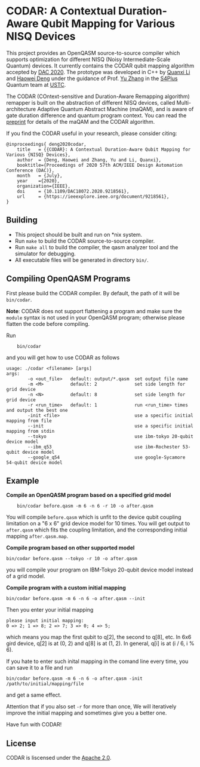 # CODAR: A Contextual Duration-Aware Qubit Mapping for Various NISQ Devices

This project provides an OpenQASM source-to-source compiler which supports optimization for different NISQ (Noisy Intermediate-Scale Quantum) devices. It currently contains the CODAR qubit mapping algorithm accepted by [DAC 2020](https://www.dac.com/). 
The prototype was developed in C++ by [Quanxi Li](https://github.com/Crazylqx) and [Haowei Deng](https://github.com/sqrta) under the guidance of Prof. [Yu Zhang](http://staff.ustc.edu.cn/~yuzhang) in the [S4Plus](https://s4plus.ustc.edu.cn/) Quantum team at [USTC](https://www.ustc.edu.cn/).

The CODAR (COntext-sensitive and Duration-Aware Remapping algorithm) remapper is built on the abstraction of different NISQ devices, called Multi-architecture Adaptive Quantum Abstract Machine (maQAM), and is aware of gate duration difference and quantum program context.
You can read the [preprint](https://arxiv.org/abs/2002.10915) for details of the maQAM and the CODAR algorithm.

If you find the CODAR useful in your research, please consider citing:
```
@inproceedings{ deng2020codar,
    title	= {{CODAR}: A Contextual Duration-Aware Qubit Mapping for Various {NISQ} Devices},
    author	= {Deng, Haowei and Zhang, Yu and Li, Quanxi},
    booktitle={Proceedings of 2020 57th ACM/IEEE Design Automation Conference (DAC)},
	month	= {July},
    year	={2020},
    organization={IEEE},
    doi		= {10.1109/DAC18072.2020.9218561},
    url		= {https://ieeexplore.ieee.org/document/9218561},
}
```

## Building

- This project should be built and run on \*nix system.
- Run `make` to build the CODAR source-to-source compiler.
- Run `make all` to build the compiler, the qasm analyzer tool and the simulator for debugging.
- All executable files will be generated in directory `bin/`.

## Compiling OpenQASM Programs

First please build the CODAR compiler.
By default, the path of it will be `bin/codar`.

**Note**: CODAR does not support flattening a program and make sure the `module` syntax is not used in your OpenQASM program;
otherwise please flatten the code before compiling.

Run
```
    bin/codar
```
and you will get how to use CODAR as follows
```
usage: ./codar <filename> [args]
args:
        -o <out_file>   default: output/*.qasm  set output file name
        -m <M>          default: 2              set side length for grid device
        -n <N>          default: 8              set side length for grid device
        -r <run_time>   default: 1              run <run_time> times and output the best one
        -init <file>                            use a specific initial mapping from file
        --init                                  use a specific initial mapping from stdin
        --tokyo                                 use ibm-tokyo 20-qubit device model
        --ibm_q53                               use ibm-Rochester 53-qubit device model
        --google_q54                            use google-Sycamore 54-qubit device model
```

## Example

**Compile an OpenQASM program based on a specified grid model**
```
    bin/codar before.qasm -m 6 -n 6 -r 10 -o after.qasm
```
You will compile `before.qasm` which is unfit to the device qubit coupling limitation on a "6 x 6" grid device model for 10 times.
You will get output to `after.qasm` which fits the coupling limitation, 
and the corresponding initial mapping `after.qasm.map`.

**Compile program based on other supported model**
```
bin/codar before.qasm --tokyo -r 10 -o after.qasm
```
you will compile your program on IBM-Tokyo 20-qubit device model instead of a grid model.

**Compile program with a custom initial mapping**
```
bin/codar before.qasm -m 6 -n 6 -o after.qasm --init
```
Then you enter your initial mapping
```
please input initial mapping:
0 => 2; 1 => 8; 2 => 7; 3 => 0; 4 => 5;
```
which means you map the first qubit to q[2], the second to q[8], etc.
In 6x6 gird device, q[2] is at (0, 2) and q[8] is at (1, 2).
In general, q[i] is at (i / 6, i % 6).

If you hate to enter such inital mapping in the comand line every time,
you can save it to a file and run
```
bin/codar before.qasm -m 6 -n 6 -o after.qasm -init /path/to/initial/mapping/file
```
and get a same effect.

Attention that if you also set `-r` for more than once,
We will iteratively improve the initial mapping and sometimes give you a better one.


Have fun with CODAR!

## License
CODAR is liscensed under the [Apache 2.0](https://www.apache.org/licenses/LICENSE-2.0).


